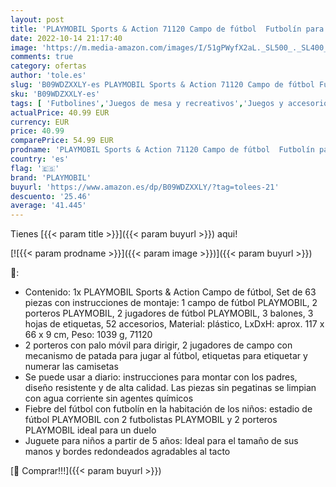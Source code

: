 ```yaml
---
layout: post
title: 'PLAYMOBIL Sports & Action 71120 Campo de fútbol  Futbolín para niños: 2 porteros  2 futbolistas con función de Patada  3 balones de futbolín  Juguetes para niños a Partir de 5 años'
date: 2022-10-14 21:17:40
image: 'https://m.media-amazon.com/images/I/51gPWyfX2aL._SL500_._SL400_.jpg'
comments: true
category: ofertas
author: 'tole.es'
slug: 'B09WDZXXLY-es PLAYMOBIL Sports & Action 71120 Campo de fútbol Futbolín...'
sku: 'B09WDZXXLY-es'
tags: [ 'Futbolines','Juegos de mesa y recreativos','Juegos y accesorios para juegos','Juguetes','Juguetes y juegos','playmobil','🇪🇸', ]
actualPrice: 40.99 EUR
currency: EUR
price: 40.99
comparePrice: 54.99 EUR
prodname: 'PLAYMOBIL Sports & Action 71120 Campo de fútbol  Futbolín para niños: 2 porteros  2 futbolistas con función de Patada  3 balones de futbolín  Juguetes para niños a Partir de 5 años'
country: 'es'
flag: '🇪🇸'
brand: 'PLAYMOBIL'
buyurl: 'https://www.amazon.es/dp/B09WDZXXLY/?tag=tolees-21'
descuento: '25.46'
average: '41.445'
---
```


Tienes [{{< param title >}}]({{< param buyurl >}}) aqui!

[![{{< param prodname >}}]({{< param image >}})]({{< param buyurl >}})

🔎:

- Contenido: 1x PLAYMOBIL Sports & Action Campo de fútbol, Set de 63 piezas con instrucciones de montaje: 1 campo de fútbol PLAYMOBIL, 2 porteros PLAYMOBIL, 2 jugadores de fútbol PLAYMOBIL, 3 balones, 3 hojas de etiquetas, 52 accesorios, Material: plástico, LxDxH: aprox. 117 x 66 x 9 cm, Peso: 1039 g, 71120
- 2 porteros con palo móvil para dirigir, 2 jugadores de campo con mecanismo de patada para jugar al fútbol, etiquetas para etiquetar y numerar las camisetas
- Se puede usar a diario: instrucciones para montar con los padres, diseño resistente y de alta calidad. Las piezas sin pegatinas se limpian con agua corriente sin agentes químicos
- Fiebre del fútbol con futbolín en la habitación de los niños: estadio de fútbol PLAYMOBIL con 2 futbolistas PLAYMOBIL y 2 porteros PLAYMOBIL ideal para un duelo
- Juguete para niños a partir de 5 años: Ideal para el tamaño de sus manos y bordes redondeados agradables al tacto

[🛒 Comprar!!!]({{< param buyurl >}})
